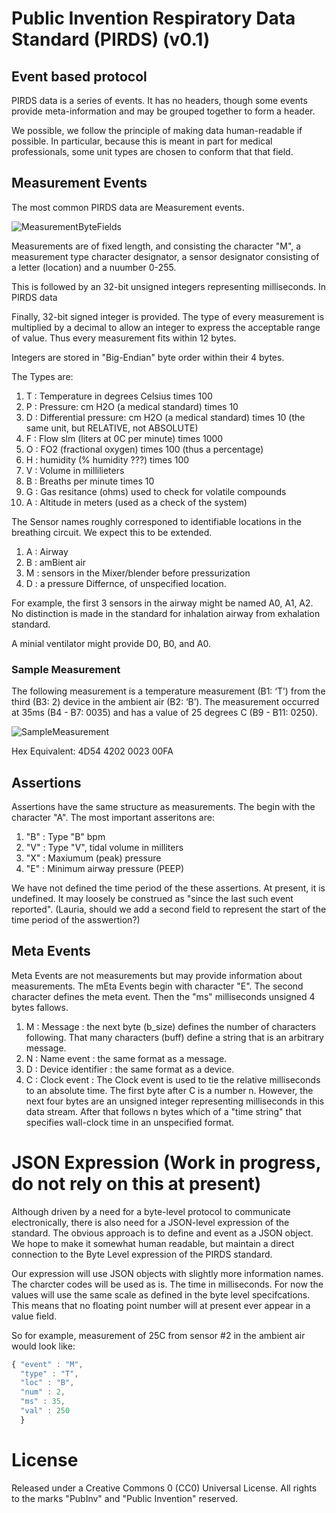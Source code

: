 # Public Invention Respiratory Data Standard (PIRDS) (v0.1)

## Event based protocol

PIRDS data is a series of events. It has no headers, though some events provide meta-information and may be grouped
together to form a header.

We possible, we follow the principle of making data human-readable if possible. In particular, because this
is meant in part for medical professionals, some unit types are chosen to conform that that field.

## Measurement Events

The most common PIRDS data are Measurement events.

![MeasurementByteFields](https://github.com/PubInv/respiration-data-standard/blob/master/images/measurement_fields.png)

Measurements are of fixed length, and consisting the character "M", a measurement type character designator,
a sensor designator consisting of a letter (location) and a nuumber 0-255.

This is followed by an 32-bit unsigned integers representing milliseconds. In PIRDS data

Finally, 32-bit signed integer
is provided. The type of every measurement is multiplied by a decimal to allow an integer to express the
acceptable range of value. Thus every measurement fits within 12 bytes.

Integers are stored in "Big-Endian" byte order within their 4 bytes.

The Types are:

1. T : Temperature in degrees Celsius times 100
2. P : Pressure: cm H2O (a medical standard) times 10
2. D : Differential pressure: cm H2O (a medical standard) times 10 (the same unit, but RELATIVE, not ABSOLUTE)
3. F : Flow slm (liters at 0C per minute) times 1000
4. O : FO2 (fractional oxygen) times 100 (thus a percentage)
5. H : humidity (% humidity ???) times 100
6. V : Volume in millilieters
7. B : Breaths per minute times 10
8. G : Gas resitance (ohms) used to check for volatile compounds
8. A : Altitude in meters (used as a check of the system)

The Sensor names roughly corresponed to identifiable locations in the breathing circuit.
We expect this to be extended.

1. A : Airway
1. B : amBient air
1. M : sensors in the Mixer/blender before pressurization
1. D : a pressure Differnce, of unspecified location.

For example, the first 3 sensors in the airway might be named A0, A1, A2. No distinction is made in
the standard for inhalation airway from exhalation standard.

A minial ventilator might provide D0, B0, and A0.


### Sample Measurement

The following measurement is a temperature measurement (B1: ‘T’) from the third (B3: 2) device in the ambient air (B2: ‘B’). The measurement occurred at 35ms (B4 - B7: 0035) and has a value of 25 degrees C (B9 - B11: 0250).

![SampleMeasurement](https://github.com/PubInv/respiration-data-standard/blob/master/images/sample_measurement.png)

Hex Equivalent: 4D54 4202 0023 00FA


## Assertions

Assertions have the same structure as measurements. The begin with the character "A".
The most important asseritons are:

1. "B" : Type "B" bpm
2. "V" : Type "V", tidal volume in milliters
3. "X" : Maxiumum (peak) pressure
4. "E" : Minimum airway pressure (PEEP)

We have not defined the time period of the these assertions. At present, it is undefined.
It may loosely be construed as "since the last such event reported". (Lauria, should we add a second field
to represent the start of the time period of the asswertion?)

## Meta Events

Meta Events are not measurements but may provide information about measurements.
The mEta Events begin with character "E". The second character defines the meta
event. Then the "ms" milliseconds unsigned 4 bytes fallows.

1. M : Message : the next byte (b_size) defines the number of characters following. That
many characters (buff) define a string that is an arbitrary message.
1. N : Name event : the same format as a message.
1. D : Device identifier : the same format as a device.
1. C : Clock event : The Clock event is used to tie the relative milliseconds
to an absolute time. The first byte after C is a number n. However, the next
four bytes are an unsigned integer representing milliseconds in this data stream.
After that follows n bytes which of a "time string" that specifies wall-clock time
in an unspecified format.

# JSON Expression (Work in progress, do not rely on this at present)

Although driven by a need for a byte-level protocol to communicate electronically, there is
also need for a JSON-level expression of the standard. The obvious approach is to define
and event as a JSON object. We hope to make it somewhat human readable, but maintain a
direct connection to the Byte Level expression of the PIRDS standard.

Our expression will use JSON objects with slightly more information names. The charcter
codes will be used as is. The time in milliseconds. For now the values will use the same
scale as defined in the byte level specifcations. This means that no floating point number will
at present ever appear in a value field.

So for example, measurement of 25C from sensor #2 in the ambient air would look  like:

```JavaScript
{ "event" : "M",
  "type" : "T",
  "loc" : "B",
  "num" : 2,
  "ms" : 35,
  "val" : 250
  }
```

# License

Released under a Creative Commons 0 (CC0) Universal License. All rights to the marks "PubInv" and "Public Invention" reserved.
